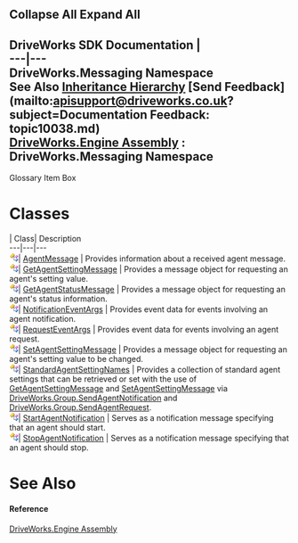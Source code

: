 Collapse All Expand All  
---  
DriveWorks SDK Documentation  |   
---|---  
DriveWorks.Messaging Namespace   
See Also [Inheritance Hierarchy](topic10039.md) [Send Feedback](mailto:apisupport@driveworks.co.uk?subject=Documentation Feedback: topic10038.md)  
[DriveWorks.Engine Assembly](topic2156.md) : DriveWorks.Messaging Namespace  
---  
  
Glossary Item Box

# Classes

| Class| Description  
---|---|---  
![Class](dotnetimages/Class.gif)| [AgentMessage](topic10040.md) | Provides information about a received agent message.  
![Class](dotnetimages/Class.gif)| [GetAgentSettingMessage](topic10049.md) | Provides a message object for requesting an agent's setting value.  
![Class](dotnetimages/Class.gif)| [GetAgentStatusMessage](topic10057.md) | Provides a message object for requesting an agent's status information.  
![Class](dotnetimages/Class.gif)| [NotificationEventArgs](topic10064.md) | Provides event data for events involving an agent notification.  
![Class](dotnetimages/Class.gif)| [RequestEventArgs](topic10071.md) | Provides event data for events involving an agent request.  
![Class](dotnetimages/Class.gif)| [SetAgentSettingMessage](topic10079.md) | Provides a message object for requesting an agent's setting value to be changed.  
![Class](dotnetimages/Class.gif)| [StandardAgentSettingNames](topic10088.md) | Provides a collection of standard agent settings that can be retrieved or set with the use of [GetAgentSettingMessage](topic10049.md) and [SetAgentSettingMessage](topic10079.md) via [DriveWorks.Group.SendAgentNotification](topic2978.md) and [DriveWorks.Group.SendAgentRequest](topic2979.md).  
![Class](dotnetimages/Class.gif)| [StartAgentNotification](topic10100.md) | Serves as a notification message specifying that an agent should start.  
![Class](dotnetimages/Class.gif)| [StopAgentNotification](topic10107.md) | Serves as a notification message specifying that an agent should stop.  
  
# See Also

#### Reference

[DriveWorks.Engine Assembly](topic2156.md)


